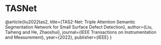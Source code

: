 # TASNet
@article{liu2022tas2,
  title={TAS2-Net: Triple Attention Semantic Segmentation Network for Small Surface Defect Detection},
  author={Liu, Taiheng and He, Zhaoshui},
  journal={IEEE Transactions on Instrumentation and Measurement},
  year={2022},
  publisher={IEEE}
}
